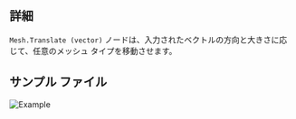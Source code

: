 ## 詳細
`Mesh.Translate (vector)` ノードは、入力されたベクトルの方向と大きさに応じて、任意のメッシュ タイプを移動させます。

## サンプル ファイル

![Example](./Autodesk.DesignScript.Geometry.Mesh.Translate(mesh,%20vector)_img.jpg)
